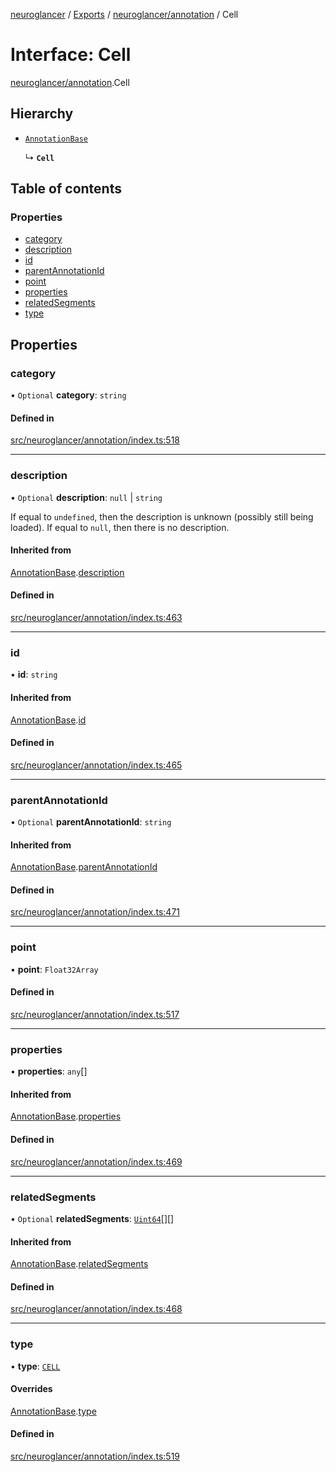 [neuroglancer](../README.md) / [Exports](../modules.md) / [neuroglancer/annotation](../modules/neuroglancer_annotation.md) / Cell

# Interface: Cell

[neuroglancer/annotation](../modules/neuroglancer_annotation.md).Cell

## Hierarchy

- [`AnnotationBase`](neuroglancer_annotation.AnnotationBase.md)

  ↳ **`Cell`**

## Table of contents

### Properties

- [category](neuroglancer_annotation.Cell.md#category)
- [description](neuroglancer_annotation.Cell.md#description)
- [id](neuroglancer_annotation.Cell.md#id)
- [parentAnnotationId](neuroglancer_annotation.Cell.md#parentannotationid)
- [point](neuroglancer_annotation.Cell.md#point)
- [properties](neuroglancer_annotation.Cell.md#properties)
- [relatedSegments](neuroglancer_annotation.Cell.md#relatedsegments)
- [type](neuroglancer_annotation.Cell.md#type)

## Properties

### category

• `Optional` **category**: `string`

#### Defined in

[src/neuroglancer/annotation/index.ts:518](https://github.com/ActiveBrainAtlas2/neuroglancer/blob/034b457d/src/neuroglancer/annotation/index.ts#L518)

___

### description

• `Optional` **description**: ``null`` \| `string`

If equal to `undefined`, then the description is unknown (possibly still being loaded).  If
equal to `null`, then there is no description.

#### Inherited from

[AnnotationBase](neuroglancer_annotation.AnnotationBase.md).[description](neuroglancer_annotation.AnnotationBase.md#description)

#### Defined in

[src/neuroglancer/annotation/index.ts:463](https://github.com/ActiveBrainAtlas2/neuroglancer/blob/034b457d/src/neuroglancer/annotation/index.ts#L463)

___

### id

• **id**: `string`

#### Inherited from

[AnnotationBase](neuroglancer_annotation.AnnotationBase.md).[id](neuroglancer_annotation.AnnotationBase.md#id)

#### Defined in

[src/neuroglancer/annotation/index.ts:465](https://github.com/ActiveBrainAtlas2/neuroglancer/blob/034b457d/src/neuroglancer/annotation/index.ts#L465)

___

### parentAnnotationId

• `Optional` **parentAnnotationId**: `string`

#### Inherited from

[AnnotationBase](neuroglancer_annotation.AnnotationBase.md).[parentAnnotationId](neuroglancer_annotation.AnnotationBase.md#parentannotationid)

#### Defined in

[src/neuroglancer/annotation/index.ts:471](https://github.com/ActiveBrainAtlas2/neuroglancer/blob/034b457d/src/neuroglancer/annotation/index.ts#L471)

___

### point

• **point**: `Float32Array`

#### Defined in

[src/neuroglancer/annotation/index.ts:517](https://github.com/ActiveBrainAtlas2/neuroglancer/blob/034b457d/src/neuroglancer/annotation/index.ts#L517)

___

### properties

• **properties**: `any`[]

#### Inherited from

[AnnotationBase](neuroglancer_annotation.AnnotationBase.md).[properties](neuroglancer_annotation.AnnotationBase.md#properties)

#### Defined in

[src/neuroglancer/annotation/index.ts:469](https://github.com/ActiveBrainAtlas2/neuroglancer/blob/034b457d/src/neuroglancer/annotation/index.ts#L469)

___

### relatedSegments

• `Optional` **relatedSegments**: [`Uint64`](../classes/neuroglancer_util_uint64.Uint64.md)[][]

#### Inherited from

[AnnotationBase](neuroglancer_annotation.AnnotationBase.md).[relatedSegments](neuroglancer_annotation.AnnotationBase.md#relatedsegments)

#### Defined in

[src/neuroglancer/annotation/index.ts:468](https://github.com/ActiveBrainAtlas2/neuroglancer/blob/034b457d/src/neuroglancer/annotation/index.ts#L468)

___

### type

• **type**: [`CELL`](../enums/neuroglancer_annotation.AnnotationType.md#cell)

#### Overrides

[AnnotationBase](neuroglancer_annotation.AnnotationBase.md).[type](neuroglancer_annotation.AnnotationBase.md#type)

#### Defined in

[src/neuroglancer/annotation/index.ts:519](https://github.com/ActiveBrainAtlas2/neuroglancer/blob/034b457d/src/neuroglancer/annotation/index.ts#L519)
